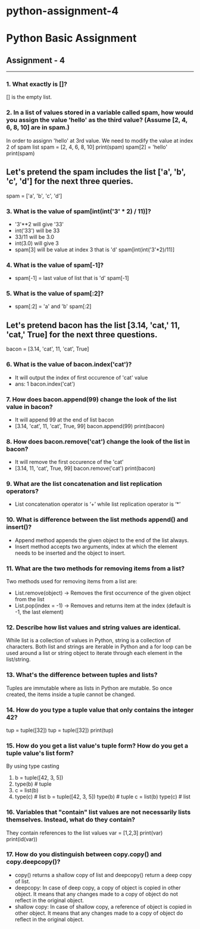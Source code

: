 # python-assignment-4
# Python Basic Assignment
## Assignment - 4
-------------------------
### 1. What exactly is []?
[] is the empty list.

### 2. In a list of values stored in a variable called spam, how would you assign the value 'hello' as the third value? (Assume [2, 4, 6, 8, 10] are in spam.)
In order to assignn 'hello' at 3rd value. We need to modify the value at index 2 of spam list
spam = [2, 4, 6, 8, 10]
print(spam)
spam[2] = 'hello'
print(spam)

## Let's pretend the spam includes the list ['a', 'b', 'c', 'd'] for the next three queries.
spam = ['a', 'b', 'c', 'd']
### 3. What is the value of spam[int(int('3' * 2) / 11)]?
- '3'**2 will give '33'
- int('33') will be 33
- 33/11 will be 3.0
- int(3.0) will give 3
- spam[3] will be value at index 3 that is 'd'
spam[int(int('3'*2)/11)]

### 4. What is the value of spam[-1]?
- spam[-1] = last value of list that is 'd'
spam[-1]

### 5. What is the value of spam[:2]?
- spam[:2] = 'a' and 'b'
spam[:2]

## Let's pretend bacon has the list [3.14, 'cat,' 11, 'cat,' True] for the next three questions.

bacon = [3.14, 'cat', 11, 'cat', True]
### 6. What is the value of bacon.index('cat')?
- It will output the index of first occurence of 'cat' value
- ans: 1
bacon.index('cat')
### 7. How does bacon.append(99) change the look of the list value in bacon?
- It will append 99 at the end of list bacon
- [3.14, 'cat', 11, 'cat', True, 99]
bacon.append(99)
print(bacon)
### 8. How does bacon.remove('cat') change the look of the list in bacon?
- It will remove the first occurence of the 'cat'
- [3.14, 11, 'cat', True, 99]
bacon.remove('cat')
print(bacon)

### 9. What are the list concatenation and list replication operators?

- List concatenation operator is ‘+’ while list replication operator is ‘*’

### 10. What is difference between the list methods append() and insert()?
- Append method appends the given object to the end of the list always.
- Insert method accepts two arguments, index at which the element needs to be inserted and the object to insert.

### 11. What are the two methods for removing items from a list?
Two methods used for removing items from a list are:
- List.remove(object) -> Removes the first occurrence of the given object from the list
- List.pop(index = -1) -> Removes and returns item at the index (default is -1, the last element)

### 12. Describe how list values and string values are identical.

While list is a collection of values in Python, string is a collection of characters. Both list and strings are iterable in Python and a for loop can be used around a list or string object to iterate through each element in the list/string.

### 13. What's the difference between tuples and lists?
Tuples are immutable where as lists in Python are mutable. So once created, the items inside a tuple cannot be changed.

### 14. How do you type a tuple value that only contains the integer 42?
tup = tuple([32])
tup = tuple([32])
print(tup)

### 15. How do you get a list value's tuple form? How do you get a tuple value's list form?
By using type casting
1. b = tuple([42, 3, 5])
2. type(b)  # tuple
3. c = list(b)
4. type(c) # list
b = tuple([42, 3, 5])
type(b)  # tuple
c = list(b)
type(c) # list

### 16. Variables that "contain" list values are not necessarily lists themselves. Instead, what do they contain?
They contain references to the list values
var = [1,2,3]
print(var)
print(id(var))

### 17. How do you distinguish between copy.copy() and copy.deepcopy()?
- copy() returns a shallow copy of list and deepcopy() return a deep copy of list.
- deepcopy: In case of deep copy, a copy of object is copied in other object. It means that any changes made to a copy of object do not reflect in the original object.
- shallow copy: In case of shallow copy, a reference of object is copied in other object. It means that any changes made to a copy of object do reflect in the original object.
